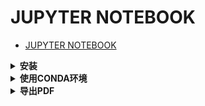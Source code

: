 # JUPYTER NOTEBOOK

- [JUPYTER NOTEBOOK](#jupyter-notebook)

<details>
<summary><b>安装</b></summary>

安装ANACONDA会自带，推荐。

修改启动默认路径：

- 打开`C:\Users\XING\.jupyter`的config文件。
- 搜索`c.NotebookApp.notebook_dir`，修改为目标路径。
- 取消注释并修改。

</details>

<details>
<summary><b>使用CONDA环境</b></summary>

要把CONDA环境注册到kernel中。

</details>

<details>
<summary><b>导出PDF</b></summary>

- 直接导出：适用于无中文字符的文档。
- 先导出为MARKDOWN，用VSCODE的`vscode-pandoc`插件存为PDF。
  - 有书签，可生成目录，可为章节加序号。
- 直接在JUPYTER NOTEBOOK界面`ctrl+p`，选择Adobe打印。
  - HTML渲染字体很漂亮。
  - 没有书签，`[toc]`也没有编译。

</details>
